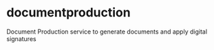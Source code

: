 # documentproduction
Document Production service to generate documents and apply digital signatures
